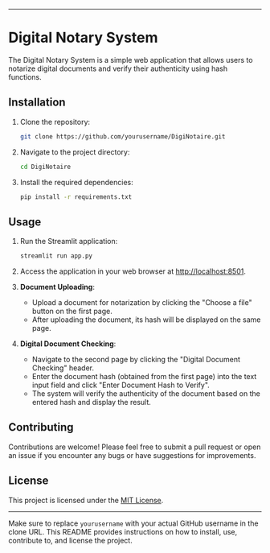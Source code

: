 
---

# Digital Notary System

The Digital Notary System is a simple web application that allows users to notarize digital documents and verify their authenticity using hash functions.

## Installation

1. Clone the repository:

   ```bash
   git clone https://github.com/yourusername/DigiNotaire.git
   ```
2. Navigate to the project directory:

   ```bash
   cd DigiNotaire
   ```
3. Install the required dependencies:

   ```bash
   pip install -r requirements.txt
   ```

## Usage

1. Run the Streamlit application:

   ```bash
   streamlit run app.py
   ```
2. Access the application in your web browser at [http://localhost:8501](http://localhost:8501).
3. **Document Uploading**:

   - Upload a document for notarization by clicking the "Choose a file" button on the first page.
   - After uploading the document, its hash will be displayed on the same page.
4. **Digital Document Checking**:

   - Navigate to the second page by clicking the "Digital Document Checking" header.
   - Enter the document hash (obtained from the first page) into the text input field and click "Enter Document Hash to Verify".
   - The system will verify the authenticity of the document based on the entered hash and display the result.

## Contributing

Contributions are welcome! Please feel free to submit a pull request or open an issue if you encounter any bugs or have suggestions for improvements.

## License

This project is licensed under the [MIT License](LICENSE).

---

Make sure to replace `yourusername` with your actual GitHub username in the clone URL. This README provides instructions on how to install, use, contribute to, and license the project.

